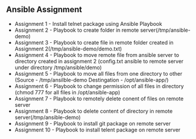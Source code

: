 
## Ansible Assignment
- Assignment 1 - Install telnet package using Ansible Playbook 
- Assignment 2 - Playbook to create folder in remote server(/tmp/ansible-demo)
- Assignment 3 - Playbook to create file in remote folder created in Assignment 2(/tmp/ansible-demo/demo.txt)
- Assignment 4 - Playbook to move remote file from ansible server to directory created in assignment 2 (config.txt ansible to remote server under directory /tmp/ansible/demo)
- Assignment 5 - Playbook to move all files from one directory to other
				(Source - /tmp/ansilble-demo
				 Destingation - /opt/ansible-app/)
- Assignment 6 - Playbook to change permission of all files in directory (chmod 777 for all files in /opt/ansible-app)
- Assignment 7 - Playbook to remotely delete conent of files on remote server 
- Assignment 8 - Playbook to delete content of directory in remote server(/tmp/ansible-demo)
- Assignment 9 - Playbook to install git package on remote server
- Assignment 10 - Playbook to install telent package on remote server

